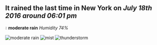 ## It rained the last time in New York on *July 18th 2016 around 06:01 pm*
💧  **moderate rain** *Humidity 74%*

![moderate rain](http://openweathermap.org/img/w/10d.png) ![mist](http://openweathermap.org/img/w/50d.png) ![thunderstorm](http://openweathermap.org/img/w/11d.png)
